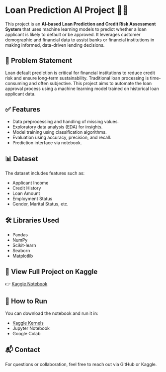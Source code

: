 # Loan Prediction AI Project 🏦🤖

This project is an **AI-based Loan Prediction and Credit Risk Assessment System** that uses machine learning models to predict whether a loan applicant is likely to default or be approved. It leverages customer demographic and financial data to assist banks or financial institutions in making informed, data-driven lending decisions.

## 📌 Problem Statement

Loan default prediction is critical for financial institutions to reduce credit risk and ensure long-term sustainability. Traditional loan processing is time-consuming and often subjective. This project aims to automate the loan approval process using a machine learning model trained on historical loan applicant data.

## ✅ Features
- Data preprocessing and handling of missing values.
- Exploratory data analysis (EDA) for insights.
- Model training using classification algorithms.
- Evaluation using accuracy, precision, and recall.
- Prediction interface via notebook.

## 📊 Dataset
The dataset includes features such as:
- Applicant Income
- Credit History
- Loan Amount
- Employment Status
- Gender, Marital Status, etc.

## 🛠️ Libraries Used
- Pandas
- NumPy
- Scikit-learn
- Seaborn
- Matplotlib

## 🔗 View Full Project on Kaggle
👉 [Kaggle Notebook](https://www.kaggle.com/code/viswatejamakunuri/ai-based-loan-prediction-credit-risk-assessment)

## 📌 How to Run
You can download the notebook and run it in:
- [Kaggle Kernels](https://www.kaggle.com/code/viswatejamakunuri/ai-based-loan-prediction-credit-risk-assessment)
- Jupyter Notebook
- Google Colab

## 📬 Contact
For questions or collaboration, feel free to reach out via GitHub or Kaggle.

